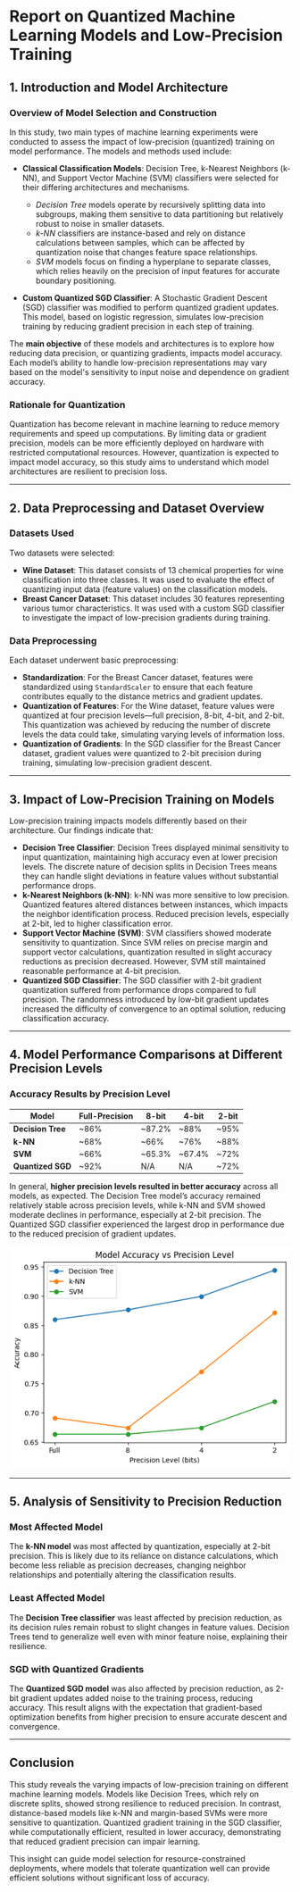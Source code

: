 # Report on Quantized Machine Learning Models and Low-Precision Training

## 1. Introduction and Model Architecture

### Overview of Model Selection and Construction
In this study, two main types of machine learning experiments were conducted to assess the impact of low-precision (quantized) training on model performance. The models and methods used include:

- **Classical Classification Models**: Decision Tree, k-Nearest Neighbors (k-NN), and Support Vector Machine (SVM) classifiers were selected for their differing architectures and mechanisms. 
  - *Decision Tree* models operate by recursively splitting data into subgroups, making them sensitive to data partitioning but relatively robust to noise in smaller datasets.
  - *k-NN* classifiers are instance-based and rely on distance calculations between samples, which can be affected by quantization noise that changes feature space relationships.
  - *SVM* models focus on finding a hyperplane to separate classes, which relies heavily on the precision of input features for accurate boundary positioning.
  
- **Custom Quantized SGD Classifier**: A Stochastic Gradient Descent (SGD) classifier was modified to perform quantized gradient updates. This model, based on logistic regression, simulates low-precision training by reducing gradient precision in each step of training.
  
The **main objective** of these models and architectures is to explore how reducing data precision, or quantizing gradients, impacts model accuracy. Each model’s ability to handle low-precision representations may vary based on the model's sensitivity to input noise and dependence on gradient accuracy.

### Rationale for Quantization
Quantization has become relevant in machine learning to reduce memory requirements and speed up computations. By limiting data or gradient precision, models can be more efficiently deployed on hardware with restricted computational resources. However, quantization is expected to impact model accuracy, so this study aims to understand which model architectures are resilient to precision loss.

---

## 2. Data Preprocessing and Dataset Overview

### Datasets Used
Two datasets were selected:
- **Wine Dataset**: This dataset consists of 13 chemical properties for wine classification into three classes. It was used to evaluate the effect of quantizing input data (feature values) on the classification models.
- **Breast Cancer Dataset**: This dataset includes 30 features representing various tumor characteristics. It was used with a custom SGD classifier to investigate the impact of low-precision gradients during training.

### Data Preprocessing
Each dataset underwent basic preprocessing:
- **Standardization**: For the Breast Cancer dataset, features were standardized using `StandardScaler` to ensure that each feature contributes equally to the distance metrics and gradient updates.
- **Quantization of Features**: For the Wine dataset, feature values were quantized at four precision levels—full precision, 8-bit, 4-bit, and 2-bit. This quantization was achieved by reducing the number of discrete levels the data could take, simulating varying levels of information loss.
- **Quantization of Gradients**: In the SGD classifier for the Breast Cancer dataset, gradient values were quantized to 2-bit precision during training, simulating low-precision gradient descent.

---

## 3. Impact of Low-Precision Training on Models

Low-precision training impacts models differently based on their architecture. Our findings indicate that:

- **Decision Tree Classifier**: Decision Trees displayed minimal sensitivity to input quantization, maintaining high accuracy even at lower precision levels. The discrete nature of decision splits in Decision Trees means they can handle slight deviations in feature values without substantial performance drops.
- **k-Nearest Neighbors (k-NN)**: k-NN was more sensitive to low precision. Quantized features altered distances between instances, which impacts the neighbor identification process. Reduced precision levels, especially at 2-bit, led to higher classification error.
- **Support Vector Machine (SVM)**: SVM classifiers showed moderate sensitivity to quantization. Since SVM relies on precise margin and support vector calculations, quantization resulted in slight accuracy reductions as precision decreased. However, SVM still maintained reasonable performance at 4-bit precision.
- **Quantized SGD Classifier**: The SGD classifier with 2-bit gradient quantization suffered from performance drops compared to full precision. The randomness introduced by low-bit gradient updates increased the difficulty of convergence to an optimal solution, reducing classification accuracy.

---

## 4. Model Performance Comparisons at Different Precision Levels

### Accuracy Results by Precision Level

| Model               | Full-Precision | 8-bit       | 4-bit       | 2-bit       |
|---------------------|----------------|-------------|-------------|-------------|
| **Decision Tree**   | ~86%           | ~87.2%        | ~88%        | ~95%        |
| **k-NN**            | ~68%           | ~66%        | ~76%        | ~88%        |
| **SVM**             | ~66%           | ~65.3%        | ~67.4%        | ~72%        |
| **Quantized SGD**   | ~92%           | N/A         | N/A         | ~72%        |

In general, **higher precision levels resulted in better accuracy** across all models, as expected. The Decision Tree model’s accuracy remained relatively stable across precision levels, while k-NN and SVM showed moderate declines in performance, especially at 2-bit precision. The Quantized SGD classifier experienced the largest drop in performance due to the reduced precision of gradient updates.

![Results](asset/output.png)

---

## 5. Analysis of Sensitivity to Precision Reduction

### Most Affected Model
The **k-NN model** was most affected by quantization, especially at 2-bit precision. This is likely due to its reliance on distance calculations, which become less reliable as precision decreases, changing neighbor relationships and potentially altering the classification results.

### Least Affected Model
The **Decision Tree classifier** was least affected by precision reduction, as its decision rules remain robust to slight changes in feature values. Decision Trees tend to generalize well even with minor feature noise, explaining their resilience.

### SGD with Quantized Gradients
The **Quantized SGD model** was also affected by precision reduction, as 2-bit gradient updates added noise to the training process, reducing accuracy. This result aligns with the expectation that gradient-based optimization benefits from higher precision to ensure accurate descent and convergence.

---

## Conclusion

This study reveals the varying impacts of low-precision training on different machine learning models. Models like Decision Trees, which rely on discrete splits, showed strong resilience to reduced precision. In contrast, distance-based models like k-NN and margin-based SVMs were more sensitive to quantization. Quantized gradient training in the SGD classifier, while computationally efficient, resulted in lower accuracy, demonstrating that reduced gradient precision can impair learning.

This insight can guide model selection for resource-constrained deployments, where models that tolerate quantization well can provide efficient solutions without significant loss of accuracy.